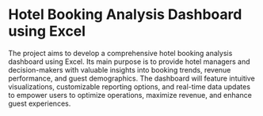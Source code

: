 # Hotel Booking Analysis Dashboard using Excel
The project aims to develop a comprehensive hotel booking analysis dashboard using Excel. Its main purpose is to provide hotel managers and decision-makers with valuable insights into booking trends, revenue performance, and guest demographics. The dashboard will feature intuitive visualizations, customizable reporting options, and real-time data updates to empower users to optimize operations, maximize revenue, and enhance guest experiences.






